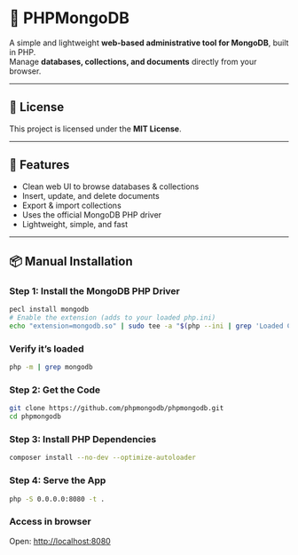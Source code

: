 # 🐘 PHPMongoDB

A simple and lightweight **web-based administrative tool for MongoDB**, built in PHP.  
Manage **databases, collections, and documents** directly from your browser.

---

## 📜 License
This project is licensed under the **MIT License**.

---

## 🚀 Features
- Clean web UI to browse databases & collections
- Insert, update, and delete documents
- Export & import collections
- Uses the official MongoDB PHP driver
- Lightweight, simple, and fast

---

## 📦 Manual Installation

### Step 1: Install the MongoDB PHP Driver
```bash
pecl install mongodb
# Enable the extension (adds to your loaded php.ini)
echo "extension=mongodb.so" | sudo tee -a "$(php --ini | grep 'Loaded Configuration' | sed -E 's|.*:\s*||')"
```

### Verify it’s loaded
```bash
php -m | grep mongodb
```

### Step 2: Get the Code
```bash
git clone https://github.com/phpmongodb/phpmongodb.git
cd phpmongodb
```

### Step 3: Install PHP Dependencies
```bash
composer install --no-dev --optimize-autoloader
```

### Step 4: Serve the App
```bash
php -S 0.0.0.0:8080 -t .
```

### Access in browser
Open: <http://localhost:8080>

